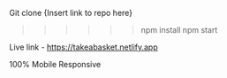Git clone {Insert link to repo here}
>>>>>> npm install
>>>>>> npm start


Live link - https://takeabasket.netlify.app

100% Mobile Responsive

